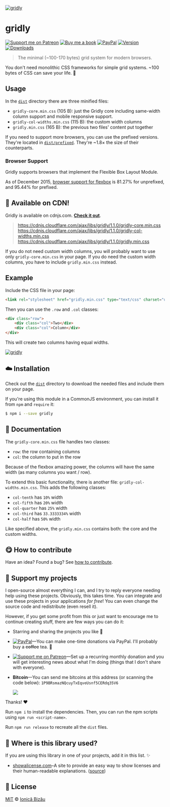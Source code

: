 
[![gridly](http://i.imgur.com/kPrOESX.png)](http://ionicabizau.github.io/gridly/example/)

# gridly

 [![Support me on Patreon][badge_patreon]][patreon] [![Buy me a book][badge_amazon]][amazon] [![PayPal][badge_paypal_donate]][paypal-donations] [![Version](https://img.shields.io/npm/v/gridly.svg)](https://www.npmjs.com/package/gridly) [![Downloads](https://img.shields.io/npm/dt/gridly.svg)](https://www.npmjs.com/package/gridly)

> The minimal (~100-170 bytes) grid system for modern browsers.


You don't need monolithic CSS frameworks for simple grid systems. ~100 bytes of CSS can save your life. :dizzy:

## Usage

In the [`dist`](/dist) directory there are three minified files:


 - `gridly-core.min.css` (105 B): just the Gridly core including same-width column support and mobile responsive support.
 - `gridly-col-widths.min.css` (115 B): the custom width columns
 - `gridly.min.css` (165 B): the previous two files' content put together

If you need to support more browsers, you can use the prefixed versions. They're located in [`dist/prefixed`](/dist/prefixed). They're ~1.8× the size of their counterparts.

### Browser Support

Gridly supports browsers that implement the Flexible Box Layout Module.

As of December 2015, [browser support for flexbox](http://caniuse.com/#feat=flexbox) is 81.27% for unprefixed, and 95.44% for prefixed.

## :rocket: Available on CDN!

Gridly is available on cdnjs.com. [**Check it out**](https://cdnjs.com/libraries/gridly).

> https://cdnjs.cloudflare.com/ajax/libs/gridly/1.1.0/gridly-core.min.css
> https://cdnjs.cloudflare.com/ajax/libs/gridly/1.1.0/gridly-col-widths.min.css
> https://cdnjs.cloudflare.com/ajax/libs/gridly/1.1.0/gridly.min.css


If you do not need custom width columns, you will probably want to use only `gridly-core.min.css` in your page. If you do need the custom width columns, you have to include `gridly.min.css` instead.

## Example

Include the CSS file in your page:

```html
<link rel="stylesheet" href="gridly.min.css" type="text/css" charset="utf-8">
```

Then you can use the `.row` and `.col` classes:

```html
<div class="row">
    <div class="col">Two</div>
    <div class="col">Column</div>
</div>
```

This will create two columns having equal widths.


[![gridly](http://i.imgur.com/m4pwrnO.png)](http://ionicabizau.github.io/gridly/example/)

## :cloud: Installation


Check out the [`dist`](/dist) directory to download the needed files and include them on your page.

If you're using this module in a CommonJS environment, you can install it from `npm` and `require` it:

```sh
$ npm i --save gridly
```


## :memo: Documentation


The `gridly-core.min.css` file handles two classes:


 - `row`: the row containing columns
 - `col`: the column to put in the row

Because of the flexbox amazing power, the columns will have the same width (as many columns you want / row).


To extend this basic functionality, there is another file: `gridly-col-widths.min.css`. This adds the following classes:


 - `col-tenth` has `10%` width
 - `col-fifth` has `20%` width
 - `col-quarter` has `25%` width
 - `col-third` has `33.3333334%` width
 - `col-half` has `50%` width

Like specified above, the `gridly.min.css` contains both: the core and the custom widths.


## :yum: How to contribute
Have an idea? Found a bug? See [how to contribute][contributing].


## :sparkling_heart: Support my projects

I open-source almost everything I can, and I try to reply everyone needing help using these projects. Obviously,
this takes time. You can integrate and use these projects in your applications *for free*! You can even change the source code and redistribute (even resell it).

However, if you get some profit from this or just want to encourage me to continue creating stuff, there are few ways you can do it:

 - Starring and sharing the projects you like :rocket:
 - [![PayPal][badge_paypal]][paypal-donations]—You can make one-time donations via PayPal. I'll probably buy a ~~coffee~~ tea. :tea:
 - [![Support me on Patreon][badge_patreon]][patreon]—Set up a recurring monthly donation and you will get interesting news about what I'm doing (things that I don't share with everyone).
 - **Bitcoin**—You can send me bitcoins at this address (or scanning the code below): `1P9BRsmazNQcuyTxEqveUsnf5CERdq35V6`

    ![](https://i.imgur.com/z6OQI95.png)

Thanks! :heart:



Run `npm i` to install the dependencies. Then, you can run the npm scripts using `npm run <script-name>`.


Run `npm run release` to recreate all the `dist` files.


## :dizzy: Where is this library used?
If you are using this library in one of your projects, add it in this list. :sparkles:



 - [showalicense.com](http://showalicense.com/)–A site to provide an easy way to show licenses and their human-readable explanations. ([source](https://github.com/IonicaBizau/showalicense.com))

## :scroll: License

[MIT][license] © [Ionică Bizău][website]

[badge_patreon]: http://ionicabizau.github.io/badges/patreon.svg
[badge_amazon]: http://ionicabizau.github.io/badges/amazon.svg
[badge_paypal]: http://ionicabizau.github.io/badges/paypal.svg
[badge_paypal_donate]: http://ionicabizau.github.io/badges/paypal_donate.svg
[patreon]: https://www.patreon.com/ionicabizau
[amazon]: http://amzn.eu/hRo9sIZ
[paypal-donations]: https://www.paypal.com/cgi-bin/webscr?cmd=_s-xclick&hosted_button_id=RVXDDLKKLQRJW
[donate-now]: http://i.imgur.com/6cMbHOC.png

[license]: http://showalicense.com/?fullname=Ionic%C4%83%20Biz%C4%83u%20%3Cbizauionica%40gmail.com%3E%20(https%3A%2F%2Fionicabizau.net)&year=2015#license-mit
[website]: https://ionicabizau.net
[contributing]: /CONTRIBUTING.md
[docs]: /DOCUMENTATION.md
